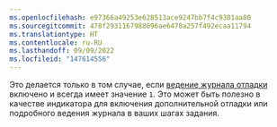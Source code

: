 ```yaml
---
ms.openlocfilehash: e97366a49253e628513ace9247bb7f4c9301aa80
ms.sourcegitcommit: 478f2931167988096ae6478a257f492ecaa11794
ms.translationtype: HT
ms.contentlocale: ru-RU
ms.lasthandoff: 09/09/2022
ms.locfileid: "147614556"
---
```

Это делается только в том случае, если [ведение журнала отладки](/actions/monitoring-and-troubleshooting-workflows/enabling-debug-logging) включено и всегда имеет значение `1`. Это может быть полезно в качестве индикатора для включения дополнительной отладки или подробного ведения журнала в ваших шагах задания.
